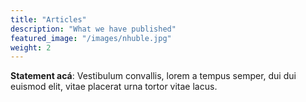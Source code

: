 ```yaml
---
title: "Articles"
description: "What we have published"
featured_image: "/images/nhuble.jpg"
weight: 2
---
```


**Statement acá**: Vestibulum convallis, lorem a tempus semper, dui dui euismod elit, vitae placerat urna tortor vitae lacus.
